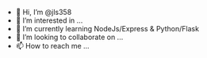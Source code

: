 - 👋 Hi, I’m @jls358
- 👀 I’m interested in ...
- 🌱 I’m currently learning NodeJs/Express & Python/Flask
- 💞️ I’m looking to collaborate on ...
- 📫 How to reach me ...

<!---
jls358/jls358 is a ✨ special ✨ repository because its `README.md` (this file) appears on your GitHub profile.
You can click the Preview link to take a look at your changes.
--->
